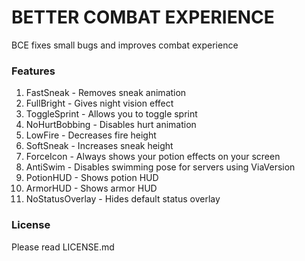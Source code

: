 # BETTER COMBAT EXPERIENCE
BCE fixes small bugs and improves combat experience

### Features
1. FastSneak - Removes sneak animation
2. FullBright - Gives night vision effect
3. ToggleSprint - Allows you to toggle sprint
4. NoHurtBobbing - Disables hurt animation
5. LowFire - Decreases fire height
6. SoftSneak - Increases sneak height
7. ForceIcon - Always shows your potion effects on your screen
8. AntiSwim - Disables swimming pose for servers using ViaVersion
9. PotionHUD - Shows potion HUD
10. ArmorHUD - Shows armor HUD
11. NoStatusOverlay - Hides default status overlay

### License
Please read LICENSE.md
